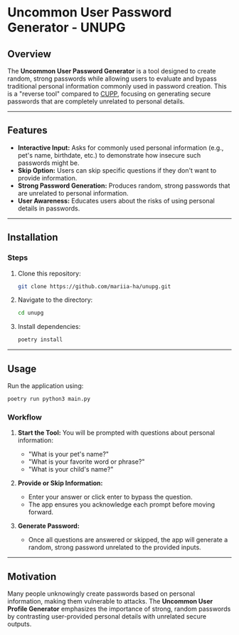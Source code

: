 # Uncommon User Password Generator - UNUPG

## Overview

The **Uncommon User Password Generator** is a tool designed to create random, strong passwords while allowing users to evaluate and bypass traditional personal information commonly used in password creation. This is a "reverse tool" compared to [CUPP](https://github.com/Mebus/cupp), focusing on generating secure passwords that are completely unrelated to personal details.

---

## Features

- **Interactive Input:** Asks for commonly used personal information (e.g., pet's name, birthdate, etc.) to demonstrate how insecure such passwords might be.
- **Skip Option:** Users can skip specific questions if they don't want to provide information.
- **Strong Password Generation:** Produces random, strong passwords that are unrelated to personal information.
- **User Awareness:** Educates users about the risks of using personal details in passwords.

---

## Installation

### Steps

1. Clone this repository:
   ```bash
   git clone https://github.com/mariia-ha/unupg.git
   ```
2. Navigate to the directory:
   ```bash
   cd unupg
   ```
3. Install dependencies:

   ```bash
   poetry install
   ```

---

## Usage

Run the application using:

```bash
poetry run python3 main.py
```

### Workflow

1. **Start the Tool:** You will be prompted with questions about personal information:

   - "What is your pet's name?"
   - "What is your favorite word or phrase?"
   - "What is your child's name?"

2. **Provide or Skip Information:**

   - Enter your answer or click enter to bypass the question.
   - The app ensures you acknowledge each prompt before moving forward.

3. **Generate Password:**

   - Once all questions are answered or skipped, the app will generate a random, strong password unrelated to the provided inputs.

---

## Motivation

Many people unknowingly create passwords based on personal information, making them vulnerable to attacks. The **Uncommon User Profile Generator** emphasizes the importance of strong, random passwords by contrasting user-provided personal details with unrelated secure outputs.
